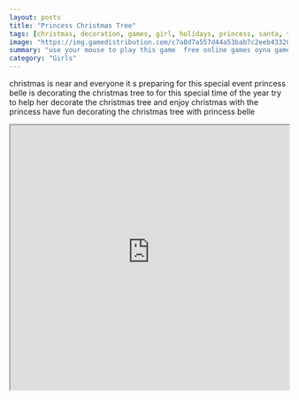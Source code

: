 ```yaml
---
layout: posts
title: "Princess Christmas Tree"
tags: [christmas, decoration, games, girl, holidays, princess, santa, tree, winter, free, online, games, oyna, game, free, games, play, play, games]
image: "https://img.gamedistribution.com/c7a8d7a557d44a53bab7c2eeb433205e.jpg"
summary: "use your mouse to play this game  free online games oyna game free games play play games"
category: "Girls"
---
```


christmas is near and everyone it s preparing for this special event princess belle is decorating the christmas tree to for this special time of the year try to help her decorate the christmas tree and enjoy christmas with the princess have fun decorating the christmas tree with princess belle

<iframe width="100%" height="480px;" src="https://flash.gamedistribution.com?game=c7a8d7a557d44a53bab7c2eeb433205e"></iframe>